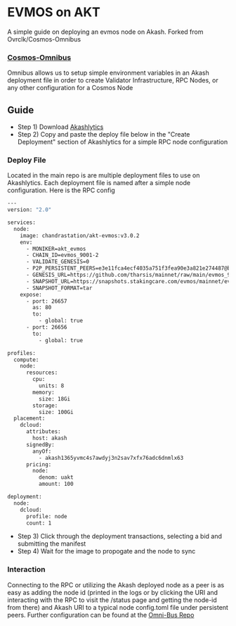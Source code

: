 # EVMOS on AKT
A simple guide on deploying an evmos node on Akash. Forked from Ovrclk/Cosmos-Omnibus 

### [Cosmos-Omnibus](https://github.com/ovrclk/cosmos-omnibus)

Omnibus allows us to setup simple environment variables in an Akash deployment file in order to create Validator Infrastructure, RPC Nodes, or any other configuration for a Cosmos Node

## Guide 

* Step 1) Download [Akashlytics](https://akashlytics.com/deploy)
* Step 2) Copy and paste the deploy file below in the "Create Deployment" section of Akashlytics for a simple RPC node configuration

### Deploy File

Located in the main repo is are multiple deployment files to use on Akashlytics. Each deployment file is named after a simple node configuration. Here is the RPC config

```bash
---
version: "2.0"

services:
  node:
    image: chandrastation/akt-evmos:v3.0.2
    env:
      - MONIKER=akt_evmos
      - CHAIN_ID=evmos_9001-2
      - VALIDATE_GENESIS=0
      - P2P_PERSISTENT_PEERS=e3e11fca4ecf4035a751f3fea90e3a821e274487@bd-evmos-mainnet-seed-node-01.bdnodes.net:26656,fc86e7e75c5d2e4699535e1b1bec98ae55b16826@bd-evmos-mainnet-seed-node-02.bdnodes.net:26656,40f4fac63da8b1ce8f850b0fa0f79b2699d2ce72@seed.evmos.jerrychong.com:26656,eaa3dae2275faf9f599690c336d0e41e59fa6ae0@65.108.6.69:26656
      - GENESIS_URL=https://github.com/tharsis/mainnet/raw/main/evmos_9001-2/genesis.json.zip
      - SNAPSHOT_URL=https://snapshots.stakingcare.com/evmos/mainnet/evmos_2022-05-10.tar
      - SNAPSHOT_FORMAT=tar
    expose:
      - port: 26657
        as: 80
        to:
          - global: true
      - port: 26656
        to:
          - global: true

profiles:
  compute:
    node:
      resources:
        cpu:
          units: 8
        memory:
          size: 18Gi
        storage:
          size: 100Gi
  placement:
    dcloud:
      attributes:
        host: akash
      signedBy:
        anyOf:
          - akash1365yvmc4s7awdyj3n2sav7xfx76adc6dnmlx63
      pricing:
        node:
          denom: uakt
          amount: 100

deployment:
  node:
    dcloud:
      profile: node
      count: 1
```
* Step 3) Click through the deployment transactions, selecting a bid and submitting the manifest
* Step 4) Wait for the image to propogate and the node to sync

### Interaction
Connecting to the RPC or utilizing the Akash deployed node as a peer is as easy as adding the node id (printed in the logs or by clicking the URI and interacting with the RPC to visit the /status page and getting the node-id from there) and Akash URI to a typical node config.toml file under persistent peers. Further configuration can be found at the [Omni-Bus Repo](https://github.com/ovrclk/cosmos-omnibus)
